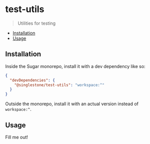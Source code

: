 # test-utils

> Utilities for testing

<!-- START doctoc generated TOC please keep comment here to allow auto update -->
<!-- DON'T EDIT THIS SECTION, INSTEAD RE-RUN doctoc TO UPDATE -->

- [Installation](#installation)
- [Usage](#usage)

<!-- END doctoc generated TOC please keep comment here to allow auto update -->

## Installation

Inside the Sugar monorepo, install it with a dev dependency like so:

```json
{
  "devDependencies": {
    "@singlestone/test-utils": "workspace:^"
  }
}
```

Outside the monorepo, install it with an actual version instead of `workspace:^`.

## Usage

Fill me out!
